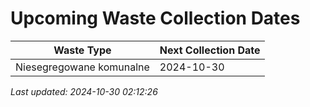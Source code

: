 # Upcoming Waste Collection Dates

| Waste Type | Next Collection Date |
|------------|----------------------|
| Niesegregowane komunalne | 2024-10-30 |


*Last updated: 2024-10-30 02:12:26*
